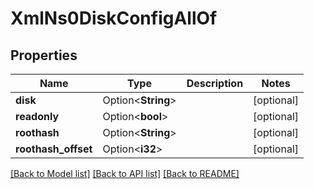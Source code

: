 # XmlNs0DiskConfigAllOf

## Properties

Name | Type | Description | Notes
------------ | ------------- | ------------- | -------------
**disk** | Option<**String**> |  | [optional]
**readonly** | Option<**bool**> |  | [optional]
**roothash** | Option<**String**> |  | [optional]
**roothash_offset** | Option<**i32**> |  | [optional]

[[Back to Model list]](../README.md#documentation-for-models) [[Back to API list]](../README.md#documentation-for-api-endpoints) [[Back to README]](../README.md)


